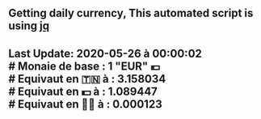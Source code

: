 ## Getting daily currency, This automated script is using [jq](https://stedolan.github.io/jq/)
## Last Update:  2020-05-26 à 00:00:02 </br># Monaie de base : 1 "EUR" 💶 </br> # Equivaut en 🇹🇳 à :  3.158034 </br> # Equivaut en 💵 à : 1.089447</br> # Equivaut en 🐱‍💻 à :  0.000123
